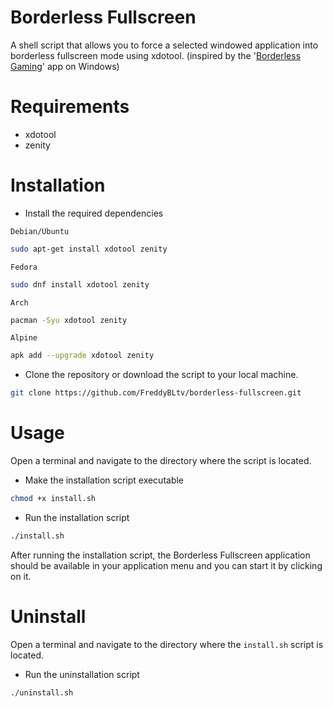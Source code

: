 <h1 align="left">
	Borderless Fullscreen
</h1>

A shell script that allows you to force a selected windowed application into borderless fullscreen mode using xdotool. (inspired by the '[Borderless Gaming](https://github.com/Codeusa/Borderless-Gaming)' app on Windows)

<h1 align="left">
	Requirements
</h1>

* xdotool
* zenity

<h1 align="left">
	Installation
</h1>

* Install the required dependencies

`Debian/Ubuntu`
```sh
sudo apt-get install xdotool zenity
```
`Fedora`
```sh
sudo dnf install xdotool zenity
```
`Arch`
```sh
pacman -Syu xdotool zenity
```
`Alpine`
```sh
apk add --upgrade xdotool zenity
```
* Clone the repository or download the script to your local machine.

```sh
git clone https://github.com/FreddyBLtv/borderless-fullscreen.git
```

<h1 align="left">
	Usage
</h1>
Open a terminal and navigate to the directory where the script is located.


* Make the installation script executable

```sh
chmod +x install.sh
```
* Run the installation script

```sh
./install.sh
```
After running the installation script, the Borderless Fullscreen application should be available in your application menu and you can start it by clicking on it.

<h1 align="left">
	Uninstall
</h1>

Open a terminal and navigate to the directory where the `install.sh` script is located.

* Run the uninstallation script

```sh
./uninstall.sh
```
